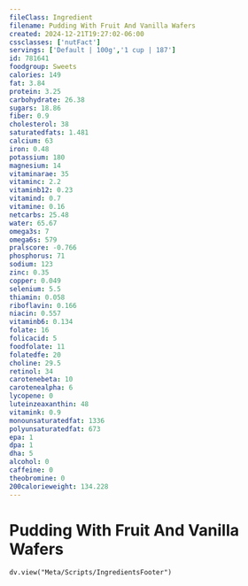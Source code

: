 ```yaml
---
fileClass: Ingredient
filename: Pudding With Fruit And Vanilla Wafers
created: 2024-12-21T19:27:02-06:00
cssclasses: ['nutFact']
servings: ['Default | 100g','1 cup | 187']
id: 781641
foodgroup: Sweets
calories: 149
fat: 3.84
protein: 3.25
carbohydrate: 26.38
sugars: 18.86
fiber: 0.9
cholesterol: 38
saturatedfats: 1.481
calcium: 63
iron: 0.48
potassium: 180
magnesium: 14
vitaminarae: 35
vitaminc: 2.2
vitaminb12: 0.23
vitamind: 0.7
vitamine: 0.16
netcarbs: 25.48
water: 65.67
omega3s: 7
omega6s: 579
pralscore: -0.766
phosphorus: 71
sodium: 123
zinc: 0.35
copper: 0.049
selenium: 5.5
thiamin: 0.058
riboflavin: 0.166
niacin: 0.557
vitaminb6: 0.134
folate: 16
folicacid: 5
foodfolate: 11
folatedfe: 20
choline: 29.5
retinol: 34
carotenebeta: 10
carotenealpha: 6
lycopene: 0
luteinzeaxanthin: 48
vitamink: 0.9
monounsaturatedfat: 1336
polyunsaturatedfat: 673
epa: 1
dpa: 1
dha: 5
alcohol: 0
caffeine: 0
theobromine: 0
200calorieweight: 134.228
---
```


# Pudding With Fruit And Vanilla Wafers

```dataviewjs
dv.view("Meta/Scripts/IngredientsFooter")
```
